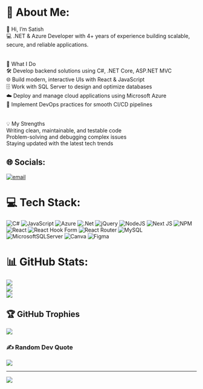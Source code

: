 # 💫 About Me:
👋 Hi, I’m Satish<br>💻 .NET & Azure Developer with 4+ years of experience building scalable, secure, and reliable applications.<br><br><br>🚀 What I Do<br>🛠 Develop backend solutions using C#, .NET Core, ASP.NET MVC<br>🌐 Build modern, interactive UIs with React & JavaScript<br>🗄 Work with SQL Server to design and optimize databases<br>☁️ Deploy and manage cloud applications using Microsoft Azure<br>🔄 Implement DevOps practices for smooth CI/CD pipelines<br><br><br>💡 My Strengths<br>Writing clean, maintainable, and testable code<br>Problem-solving and debugging complex issues<br>Staying updated with the latest tech trends


## 🌐 Socials:
[![email](https://img.shields.io/badge/Email-D14836?logo=gmail&logoColor=white)](mailto:satishkumawat@startbitsolutions.com) 

# 💻 Tech Stack:
![C#](https://img.shields.io/badge/c%23-%23239120.svg?style=for-the-badge&logo=csharp&logoColor=white) ![JavaScript](https://img.shields.io/badge/javascript-%23323330.svg?style=for-the-badge&logo=javascript&logoColor=%23F7DF1E) ![Azure](https://img.shields.io/badge/azure-%230072C6.svg?style=for-the-badge&logo=microsoftazure&logoColor=white) ![.Net](https://img.shields.io/badge/.NET-5C2D91?style=for-the-badge&logo=.net&logoColor=white) ![jQuery](https://img.shields.io/badge/jquery-%230769AD.svg?style=for-the-badge&logo=jquery&logoColor=white) ![NodeJS](https://img.shields.io/badge/node.js-6DA55F?style=for-the-badge&logo=node.js&logoColor=white) ![Next JS](https://img.shields.io/badge/Next-black?style=for-the-badge&logo=next.js&logoColor=white) ![NPM](https://img.shields.io/badge/NPM-%23CB3837.svg?style=for-the-badge&logo=npm&logoColor=white) ![React](https://img.shields.io/badge/react-%2320232a.svg?style=for-the-badge&logo=react&logoColor=%2361DAFB) ![React Hook Form](https://img.shields.io/badge/React%20Hook%20Form-%23EC5990.svg?style=for-the-badge&logo=reacthookform&logoColor=white) ![React Router](https://img.shields.io/badge/React_Router-CA4245?style=for-the-badge&logo=react-router&logoColor=white) ![MySQL](https://img.shields.io/badge/mysql-4479A1.svg?style=for-the-badge&logo=mysql&logoColor=white) ![MicrosoftSQLServer](https://img.shields.io/badge/Microsoft%20SQL%20Server-CC2927?style=for-the-badge&logo=microsoft%20sql%20server&logoColor=white) ![Canva](https://img.shields.io/badge/Canva-%2300C4CC.svg?style=for-the-badge&logo=Canva&logoColor=white) ![Figma](https://img.shields.io/badge/figma-%23F24E1E.svg?style=for-the-badge&logo=figma&logoColor=white)
# 📊 GitHub Stats:
![](https://github-readme-stats.vercel.app/api?username=Satish-startbitsolutions&theme=dark&hide_border=false&include_all_commits=true&count_private=true)<br/>
![](https://nirzak-streak-stats.vercel.app/?user=Satish-startbitsolutions&theme=dark&hide_border=false)<br/>
![](https://github-readme-stats.vercel.app/api/top-langs/?username=Satish-startbitsolutions&theme=dark&hide_border=false&include_all_commits=true&count_private=true&layout=compact)

## 🏆 GitHub Trophies
![](https://github-profile-trophy.vercel.app/?username=Satish-startbitsolutions&theme=radical&no-frame=true&no-bg=true&margin-w=4)

### ✍️ Random Dev Quote
![](https://quotes-github-readme.vercel.app/api?type=horizontal&theme=radical)

---
[![](https://visitcount.itsvg.in/api?id=Satish-startbitsolutions&icon=4&color=13)](https://visitcount.itsvg.in)

<!-- Proudly created with GPRM ( https://gprm.itsvg.in ) -->

